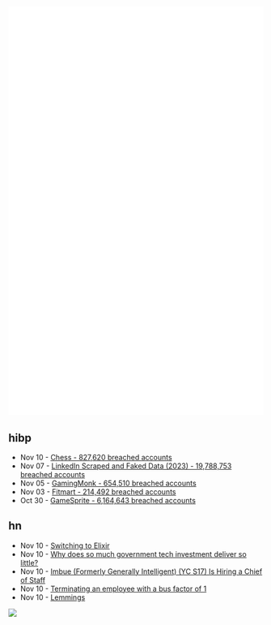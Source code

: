 ![Metrics](https://raw.githubusercontent.com/phixion/phixion/master/metrics.svg)

## hibp

<!--
for https://github.com/phixion/phixion/blob/main/.github/workflows/feeds.yml
-->
<!--START_SECTION:haveibeenpwnd-->
- Nov 10 - [Chess - 827,620 breached accounts](https://haveibeenpwned.com/PwnedWebsites#Chess)
- Nov 07 - [LinkedIn Scraped and Faked Data (2023) - 19,788,753 breached accounts](https://haveibeenpwned.com/PwnedWebsites#LinkedInScrape2023)
- Nov 05 - [GamingMonk - 654,510 breached accounts](https://haveibeenpwned.com/PwnedWebsites#GamingMonk)
- Nov 03 - [Fitmart - 214,492 breached accounts](https://haveibeenpwned.com/PwnedWebsites#Fitmart)
- Oct 30 - [GameSprite - 6,164,643 breached accounts](https://haveibeenpwned.com/PwnedWebsites#GameSprite)
<!--END_SECTION:haveibeenpwnd-->

## hn

<!--
for https://github.com/phixion/phixion/blob/main/.github/workflows/feeds.yml
-->
<!--START_SECTION:hn-->
- Nov 10 - [Switching to Elixir](https://www.leemeichin.com/posts/switching-to-elixir.html)
- Nov 10 - [Why does so much government tech investment deliver so little?](https://www.airstreet.com/blog/government-tech-investment)
- Nov 10 - [Imbue (Formerly Generally Intelligent) (YC S17) Is Hiring a Chief of Staff](https://news.ycombinator.com/item?id=38213590)
- Nov 10 - [Terminating an employee with a bus factor of 1](https://workplace.stackexchange.com/questions/194162/terminating-an-employee-with-a-bus-factor-of-1)
- Nov 10 - [Lemmings](https://www.leemeichin.com/posts/lemmings.html)
<!--END_SECTION:hn-->

<!--
for https://yhype.me
-->
![](https://hit.yhype.me/github/profile?user_id=13013670)
